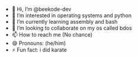 - 👋 Hi, I’m @beekode-dev
- 👀 I’m interested in operating systems and python
- 🌱 I’m currently learning assembly and bash
- 💞️ I’m looking to collaborate on my os called bdos
- 📫 How to reach me (No chance)
- 😄 Pronouns: (he/him)
- ⚡ Fun fact: i did karate

<!---
beekode-dev/beekode-dev is a ✨ special ✨ repository because its `README.md` (this file) appears on your GitHub profile.
You can click the Preview link to take a look at your changes.
--->
